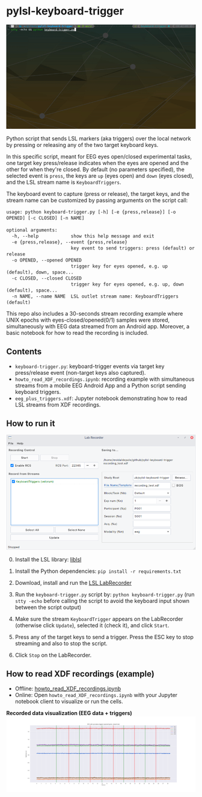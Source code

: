 # pylsl-keyboard-trigger

![keyboard-trigger](https://github.com/mvidaldp/pylsl-keyboard-trigger/raw/main/keyboard-trigger_demo.gif)

Python script that sends LSL markers (aka triggers) over the local network by pressing or releasing any of the two target keyboard keys.

In this specific script, meant for EEG eyes open/closed experimental tasks, one target key press/release indicates when the eyes are opened and the other for when they're closed. By default (no parameters specified), the selected event is `press`, the keys are `up` (eyes open) and `down` (eyes closed), and the LSL stream name is `KeyboardTriggers`.

The keyboard event to capture (press or release), the target keys, and the stream name can be customized by passing arguments on the script call:

```man
usage: python keyboard-trigger.py [-h] [-e {press,release}] [-o OPENED] [-c CLOSED] [-n NAME]

optional arguments:
  -h, --help            show this help message and exit
  -e {press,release}, --event {press,release}
                        key event to send triggers: press (default) or release
  -o OPENED, --opened OPENED
                        trigger key for eyes opened, e.g. up (default), down, space...
  -c CLOSED, --closed CLOSED
                        trigger key for eyes opened, e.g. up, down (default), space...
  -n NAME, --name NAME  LSL outlet stream name: KeyboardTriggers (default)
```

This repo also includes a 30-seconds stream recording example where UNIX epochs with eyes-closed/opened(0/1) samples were stored, simultaneously with EEG data streamed from an Android app. Moreover, a basic notebook for how to read the recording is included.

## Contents

- `keyboard-trigger.py`: keyboard-trigger events via target key press/release event (non-target keys also captured).
- `howto_read_XDF_recordings.ipynb`: recording example with simultaneous streams from a mobile EEG Android App and a Python script sending keyboard triggers.
- `eeg_plus_triggers.xdf`: Jupyter notebook demonstrating how to read LSL streams from XDF recordings.

## How to run it

![LabRecorder](https://github.com/mvidaldp/pylsl-keyboard-trigger/raw/main/labrecorder.png)

0. Install the LSL library: [liblsl](https://github.com/sccn/liblsl/releases/latest)
1. Install the Python dependencies: `pip install -r requirements.txt`
2. Download, install and run the [LSL LabRecorder](https://github.com/labstreaminglayer/App-LabRecorder/releases/latest)
3. Run the `keyboard-trigger.py` script by: `python keyboard-trigger.py` (run `stty -echo` before calling the script to avoid the keyboard input shown between the script output)

4. Make sure the stream `KeyboardTrigger` appears on the LabRecorder (otherwise click `Update`), selected it (check it), and click `Start`.
5. Press any of the target keys to send a trigger. Press the ESC key to stop streaming and also to stop the script.
6. Click `Stop` on the LabRecorder.

## How to read XDF recordings (example)

- Offline: [howto_read_XDF_recordings.ipynb](https://github.com/mvidaldp/pylsl-keyboard-trigger/blob/main/howto_read_XDF_recordings.ipynb)
- Online: Open `howto_read_XDF_recordings.ipynb` with your Jupyter notebook client to visualize or run the cells.
  
__Recorded data visualization (EEG data + triggers)__
![data-visualization](https://github.com/mvidaldp/pylsl-keyboard-trigger/raw/main/recording_visualization.png)
